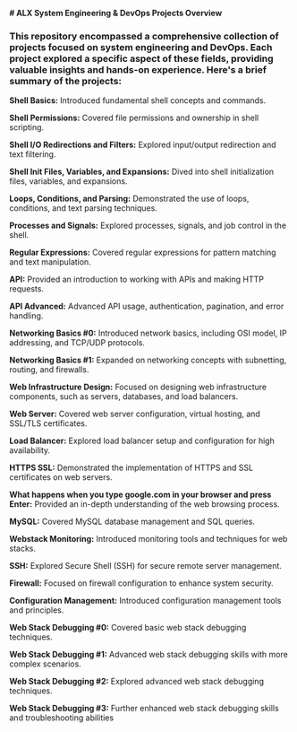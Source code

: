 **# ALX System Engineering & DevOps Projects Overview**

### This repository encompassed a comprehensive collection of projects focused on system engineering and DevOps. Each project explored a specific aspect of these fields, providing valuable insights and hands-on experience. Here's a brief summary of the projects:

**Shell Basics:** Introduced fundamental shell concepts and commands.

**Shell Permissions:** Covered file permissions and ownership in shell scripting.

**Shell I/O Redirections and Filters:** Explored input/output redirection and text filtering.

**Shell Init Files, Variables, and Expansions:** Dived into shell initialization files, variables, and expansions.

**Loops, Conditions, and Parsing:** Demonstrated the use of loops, conditions, and text parsing techniques.

**Processes and Signals:** Explored processes, signals, and job control in the shell.

**Regular Expressions:** Covered regular expressions for pattern matching and text manipulation.

**API:** Provided an introduction to working with APIs and making HTTP requests.

**API Advanced:** Advanced API usage, authentication, pagination, and error handling.

**Networking Basics #0:** Introduced network basics, including OSI model, IP addressing, and TCP/UDP protocols.

**Networking Basics #1:** Expanded on networking concepts with subnetting, routing, and firewalls.

**Web Infrastructure Design:** Focused on designing web infrastructure components, such as servers, databases, and load balancers.

**Web Server:** Covered web server configuration, virtual hosting, and SSL/TLS certificates.

**Load Balancer:** Explored load balancer setup and configuration for high availability.

**HTTPS SSL:** Demonstrated the implementation of HTTPS and SSL certificates on web servers.

**What happens when you type google.com in your browser and press Enter:** Provided an in-depth understanding of the web browsing process.

**MySQL:** Covered MySQL database management and SQL queries.

**Webstack Monitoring:** Introduced monitoring tools and techniques for web stacks.

**SSH:** Explored Secure Shell (SSH) for secure remote server management.

**Firewall:** Focused on firewall configuration to enhance system security.

**Configuration Management:** Introduced configuration management tools and principles.

**Web Stack Debugging #0:** Covered basic web stack debugging techniques.

**Web Stack Debugging #1:** Advanced web stack debugging skills with more complex scenarios.

**Web Stack Debugging #2:** Explored advanced web stack debugging techniques.

**Web Stack Debugging #3:** Further enhanced web stack debugging skills and troubleshooting abilities

